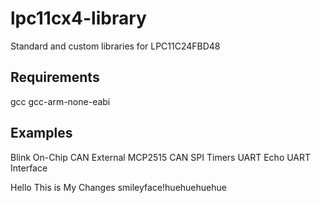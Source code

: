 # lpc11cx4-library
Standard and custom libraries for LPC11C24FBD48 

## Requirements
gcc
gcc-arm-none-eabi

## Examples
Blink
On-Chip CAN
External MCP2515 CAN
SPI
Timers
UART Echo
UART Interface

Hello This is My Changes
smileyface!huehuehuehue